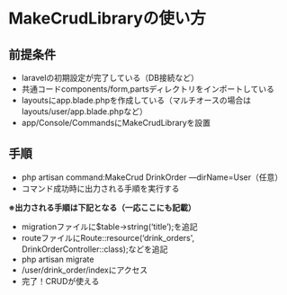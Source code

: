# MakeCrudLibraryの使い方

## 前提条件
- laravelの初期設定が完了している（DB接続など）
- 共通コードcomponents/form,partsディレクトリをインポートしている
- layoutsにapp.blade.phpを作成している（マルチオースの場合はlayouts/user/app.blade.phpなど）
- app/Console/CommandsにMakeCrudLibraryを設置

## 手順
- php artisan command:MakeCrud  DrinkOrder —dirName=User（任意）
- コマンド成功時に出力される手順を実行する

**※出力される手順は下記となる（一応ここにも記載）**
- migrationファイルに$table->string(‘title’);を追記
- routeファイルにRoute::resource(‘drink_orders', DrinkOrderController::class);などを追記
- php artisan migrate
- /user/drink_order/indexにアクセス
- 完了！CRUDが使える